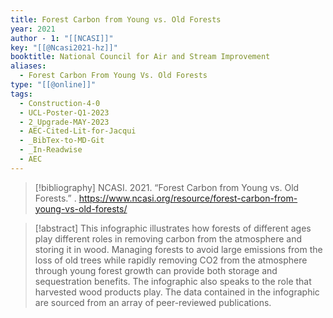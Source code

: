 ```yaml
---
title: Forest Carbon from Young vs. Old Forests
year: 2021
author - 1: "[[NCASI]]"
key: "[[@Ncasi2021-hz]]"
booktitle: National Council for Air and Stream Improvement
aliases:
  - Forest Carbon From Young Vs. Old Forests
type: "[[@online]]"
tags:
  - Construction-4-0
  - UCL-Poster-Q1-2023
  - 2_Upgrade-MAY-2023
  - AEC-Cited-Lit-for-Jacqui
  - _BibTex-to-MD-Git
  - _In-Readwise
  - AEC
---
```


> [!bibliography]
> NCASI. 2021. “Forest Carbon from Young vs. Old Forests.” . https://www.ncasi.org/resource/forest-carbon-from-young-vs-old-forests/

> [!abstract]
> This infographic illustrates how forests of different ages play different roles in removing carbon from the atmosphere and storing it in wood. Managing forests to avoid large emissions from the loss of old trees while rapidly removing CO2 from the atmosphere through young forest growth can provide both storage and sequestration benefits. The infographic also speaks to the role that harvested wood products play. The data contained in the infographic are sourced from an array of peer-reviewed publications.